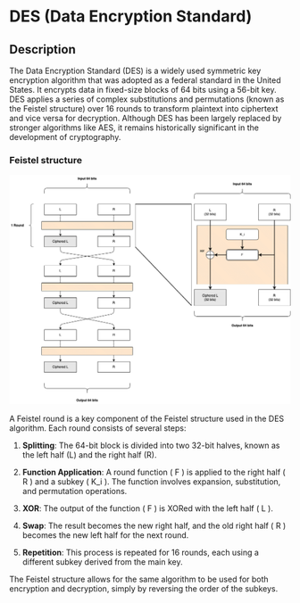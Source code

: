 # DES (Data Encryption Standard)

## Description

The Data Encryption Standard (DES) is a widely used symmetric key encryption algorithm that was adopted as a federal standard in the United States. It encrypts data in fixed-size blocks of 64 bits using a 56-bit key. DES applies a series of complex substitutions and permutations (known as the Feistel structure) over 16 rounds to transform plaintext into ciphertext and vice versa for decryption. Although DES has been largely replaced by stronger algorithms like AES, it remains historically significant in the development of cryptography.

### Feistel structure

![One Round](./assets/feistel-structure.drawio.png)

A Feistel round is a key component of the Feistel structure used in the DES algorithm. Each round consists of several steps:

1. **Splitting**: The 64-bit block is divided into two 32-bit halves, known as the left half (L) and the right half (R).

2. **Function Application**: A round function \( F \) is applied to the right half \( R \) and a subkey \( K_i \). The function involves expansion, substitution, and permutation operations.

3. **XOR**: The output of the function \( F \) is XORed with the left half \( L \).

4. **Swap**: The result becomes the new right half, and the old right half \( R \) becomes the new left half for the next round.

5. **Repetition**: This process is repeated for 16 rounds, each using a different subkey derived from the main key.

The Feistel structure allows for the same algorithm to be used for both encryption and decryption, simply by reversing the order of the subkeys.